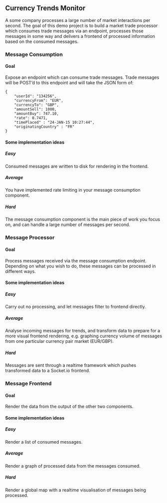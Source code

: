 ## Currency Trends Monitor
A some company processes a large number of market interactions per second. The goal of this demo project is to build a market trade processor which consumes trade messages via an endpoint, processes those messages in some way and delivers a frontend of processed information based on the consumed messages.

### Message Consumption
#### Goal

Expose an endpoint which can consume trade messages. Trade messages will be POST’d to this endpoint and will take the JSON form of:

```
{
    "userId": "134256", 
    "currencyFrom": "EUR", 
    "currencyTo": "GBP", 
    "amountSell": 1000, 
    "amountBuy": 747.10, 
    "rate": 0.7471, 
    "timePlaced" : "24-JAN-15 10:27:44", 
    "originatingCountry" : "FR"
}
```

#### Some implementation ideas
##### Easy
Consumed messages are written to disk for rendering in the frontend.

##### Average
You have implemented rate limiting in your message consumption component.

##### Hard
The message consumption component is the main piece of work you focus on, and can handle a large number of messages per second.

### Message Processor
#### Goal
Process messages received via the message consumption endpoint. Depending on what you wish to do, these messages can be processed in different ways.

#### Some implementation ideas
##### Easy
Carry out no processing, and let messages filter to frontend directly.
##### Average
Analyse incoming messages for trends, and transform data to prepare for a more visual frontend rendering, e.g. graphing currency volume of messages from one particular currency pair market (EUR/GBP).
##### Hard
Messages are sent through a realtime framework which pushes transformed data to a Socket.io frontend.

### Message Frontend
#### Goal
Render the data from the output of the other two components.

#### Some implementation ideas
##### Easy
Render a list of consumed messages.
##### Average
Render a graph of processed data from the messages consumed.
##### Hard
Render a global map with a realtime visualisation of messages being processed.